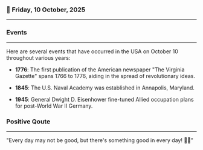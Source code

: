 ### 📅 Friday, 10 October, 2025
------
### Events
------
Here are several events that have occurred in the USA on October 10 throughout various years:

- **1776**: The first publication of the American newspaper "The Virginia Gazette" spans 1766 to 1776, aiding in the spread of revolutionary ideas.
  
- **1845**: The U.S. Naval Academy was established in Annapolis, Maryland.

- **1945**: General Dwight D. Eisenhower fine-tuned Allied occupation plans for post-World War II Germany.


### Positive Qoute
------
"Every day may not be good, but there's something good in every day! 🌟😊" 
